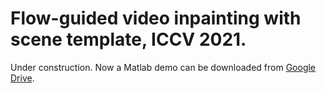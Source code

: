 # Flow-guided video inpainting with scene template, ICCV 2021.
Under construction.
Now a Matlab demo can be downloaded from [Google Drive](https://drive.google.com/file/d/1sj1ef5BzlSKK9qwFE37l89Hsgw2ZI1yt/view?usp=sharing).
